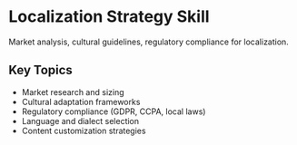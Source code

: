 # Localization Strategy Skill
Market analysis, cultural guidelines, regulatory compliance for localization.
## Key Topics
- Market research and sizing
- Cultural adaptation frameworks
- Regulatory compliance (GDPR, CCPA, local laws)
- Language and dialect selection
- Content customization strategies
